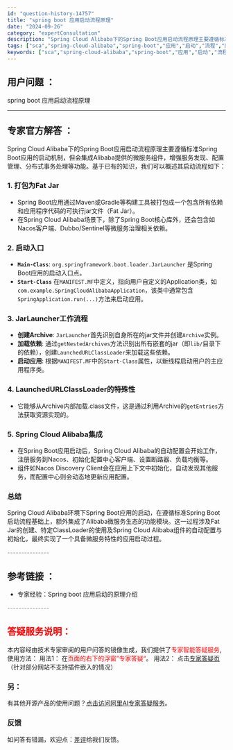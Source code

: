 ```yaml
---
id: "question-history-14757"
title: "spring boot 应用启动流程原理"
date: "2024-09-26"
category: "expertConsultation"
description: "Spring Cloud Alibaba下的Spring Boot应用启动流程原理主要遵循标准Spring Boot应用的启动机制，但会集成Alibaba提供的微服务组件，增强服务发现、配置管理、分布式事务处理等功能。基于已有的知识，我们可以概述其启动流程如下：### 1. **打包为Fat Jar"
tags: ["sca","spring-cloud-alibaba","spring-boot","应用","启动","流程","原理"]
keywords: ["sca","spring-cloud-alibaba","spring-boot","应用","启动","流程","原理"]
---
```


## 用户问题 ： 
 spring boot 应用启动流程原理  

---------------
## 专家官方解答 ：

Spring Cloud Alibaba下的Spring Boot应用启动流程原理主要遵循标准Spring Boot应用的启动机制，但会集成Alibaba提供的微服务组件，增强服务发现、配置管理、分布式事务处理等功能。基于已有的知识，我们可以概述其启动流程如下：

### 1. **打包为Fat Jar**
- Spring Boot应用通过Maven或Gradle等构建工具被打包成一个包含所有依赖和应用程序代码的可执行jar文件（Fat Jar）。
- 在Spring Cloud Alibaba场景下，除了Spring Boot核心库外，还会包含如Nacos客户端、Dubbo/Sentinel等微服务治理相关依赖。

### 2. **启动入口**
- **`Main-Class`**: `org.springframework.boot.loader.JarLauncher` 是Spring Boot应用的启动入口点。
- **`Start-Class`** 在`MANIFEST.MF`中定义，指向用户自定义的Application类，如`com.example.SpringCloudAlibabaApplication`，该类中通常包含`SpringApplication.run(...)`方法来启动应用。

### 3. **JarLauncher工作流程**
- **创建Archive**: `JarLauncher`首先识别自身所在的jar文件并创建`Archive`实例。
- **加载依赖**: 通过`getNestedArchives`方法识别出所有嵌套的jar（即`lib/`目录下的依赖），创建`LaunchedURLClassLoader`来加载这些依赖。
- **启动应用**: 根据`MANIFEST.MF`中的`Start-Class`属性，以新线程启动用户的主应用程序类。

### 4. **LaunchedURLClassLoader的特殊性**
- 它能够从Archive内部加载.class文件，这是通过利用Archive的`getEntries`方法获取资源实现的。

### 5. **Spring Cloud Alibaba集成**
- 在Spring Boot应用启动后，Spring Cloud Alibaba的自动配置会开始工作，注册服务到Nacos、初始化配置中心客户端、设置断路器、负载均衡等。
- 组件如Nacos Discovery Client会在应用上下文中初始化，自动发现其他服务，而配置中心则会动态地更新应用配置。

### 总结
Spring Cloud Alibaba环境下Spring Boot应用的启动，在遵循标准Spring Boot启动流程基础上，额外集成了Alibaba微服务生态的功能模块。这一过程涉及Fat Jar的创建、特定ClassLoader的使用及Spring Cloud Alibaba组件的自动配置与初始化，最终实现了一个具备微服务特性的应用启动过程。


<font color="#949494">---------------</font> 


## 参考链接 ：

* 专家经验：Spring boot 应用启动的原理介绍 


 <font color="#949494">---------------</font> 
 


## <font color="#FF0000">答疑服务说明：</font> 

本内容经由技术专家审阅的用户问答的镜像生成，我们提供了<font color="#FF0000">专家智能答疑服务</font>,使用方法：
用法1： 在<font color="#FF0000">页面的右下的浮窗”专家答疑“</font>。
用法2： 点击[专家答疑页](https://answer.opensource.alibaba.com/docs/intro)（针对部分网站不支持插件嵌入的情况）
### 另：


有其他开源产品的使用问题？[点击访问阿里AI专家答疑服务](https://answer.opensource.alibaba.com/docs/intro)。
### 反馈
如问答有错漏，欢迎点：[差评](https://ai.nacos.io/user/feedbackByEnhancerGradePOJOID?enhancerGradePOJOId=14759)给我们反馈。
